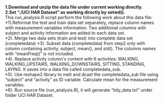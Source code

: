 **1.Download and unzip the data file under current working directly.** <br />
**2.Set “./UCI HAR Dataset” as working directly by setwd().**<br />
This run_analysis.R script perform the following work about this data file:<br />
  *1).Reformat the test and train data set separately, replace column names with measurement variables information. Two additional columns with subject and activity information are added to each data set.<br />
  *2). Merge two data sets (train and test) into complete data set (completedata)
  *3). Subset data (completedata) from step2 only with column containing activity, subject, mean(), and std(). The columns 
  names with “meanFreq()” is not included.<br />
  *4). Replace activity column's content with 6 activities: WALKING, WALKING_UPSTAIRS, WALKING_DOWNSTAIRS, SITTING, STANDING, LAYING. It saves into a data file called completedata_sub.<br />
  *5). Use reshape2 library to melt and dcast the completedata_sub file using “subject” and “activity” as ID variable. 
  Calculate mean for the measurement variables.<br /> 
  *6). Run source file (run_analysis.R), it will generate “tidy_data.txt” under folder UCI HAR Dataset.




